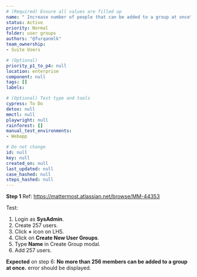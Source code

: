 ```yaml
---
# (Required) Ensure all values are filled up
name: " Increase number of people that can be added to a group at once"
status: Active
priority: Normal
folder: user groups
authors: "@furqanmlk"
team_ownership: 
- Suite Users

# (Optional)
priority_p1_to_p4: null
location: enterprise
component: null
tags: []
labels: 

# (Optional) Test type and tools
cypress: To Do
detox: null
mmctl: null
playwright: null
rainforest: []
manual_test_environments: 
- Webapp

# Do not change
id: null
key: null
created_on: null
last_updated: null
case_hashed: null
steps_hashed: null
---
```


**Step 1**
Ref: <https://mattermost.atlassian.net/browse/MM-44353>

Test:

1. Login as **SysAdmin**.
2. Create 257 users.
3. Click **+** icon on LHS.
4. Click on **Create New User Groups**.
5. Type **Name** in Create Group modal.
6. Add 257 users.

**Expected**
on step 6: **No more than 256 members can be added to a group at once.** error should be displayed.
